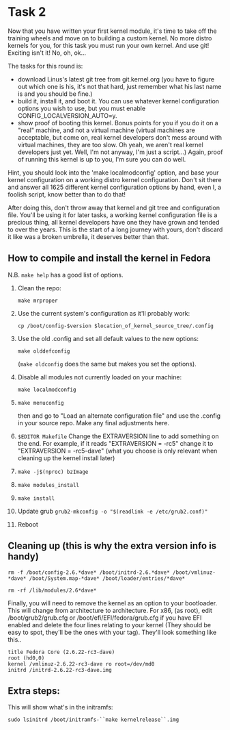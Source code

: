 # Task 2

Now that you have written your first kernel module, it's time to take
off the training wheels and move on to building a custom kernel.  No
more distro kernels for you, for this task you must run your own kernel.
And use git!  Exciting isn't it!  No, oh, ok...

The tasks for this round is:
  - download Linus's latest git tree from git.kernel.org (you have to
    figure out which one is his, it's not that hard, just remember what
    his last name is and you should be fine.)
  - build it, install it, and boot it.  You can use whatever kernel
    configuration options you wish to use, but you must enable
    CONFIG_LOCALVERSION_AUTO=y.
  - show proof of booting this kernel.  Bonus points for you if you do
    it on a "real" machine, and not a virtual machine (virtual machines
    are acceptable, but come on, real kernel developers don't mess
    around with virtual machines, they are too slow.  Oh yeah, we aren't
    real kernel developers just yet.  Well, I'm not anyway, I'm just a
    script...)  Again, proof of running this kernel is up to you, I'm
    sure you can do well.

Hint, you should look into the 'make localmodconfig' option, and base
your kernel configuration on a working distro kernel configuration.
Don't sit there and answer all 1625 different kernel configuration
options by hand, even I, a foolish script, know better than to do that!

After doing this, don't throw away that kernel and git tree and
configuration file.  You'll be using it for later tasks, a working
kernel configuration file is a precious thing, all kernel developers
have one they have grown and tended to over the years.  This is the
start of a long journey with yours, don't discard it like was a broken
umbrella, it deserves better than that.

## How to compile and install the kernel in Fedora

N.B. `make help` has a good list of options.

1. Clean the repo:

	`make mrproper`

2. Use the current system's configuration as it'll probably work:

	`cp /boot/config-$version $location_of_kernel_source_tree/.config` 

3. Use the old .config and set all default values to the new options:

	`make olddefconfig`

	(`make oldconfig` does the same but makes you set the options).

4. Disable all modules not currently loaded on your machine: 

	`make localmodconfig`

5. `make menuconfig` 

	then and go to "Load an alternate configuration file" and use the .config in your source repo. Make any final adjustments here.

6. `$EDITOR Makefile` Change the EXTRAVERSION line to add something on the end. For example, if it reads "EXTRAVERSION = -rc5" change it to "EXTRAVERSION = -rc5-dave" (what you choose is only relevant when cleaning up the kernel install later) 

7. `make -j$(nproc) bzImage`

8. `make modules_install`

9. `make install`

10. Update grub `grub2-mkconfig -o "$(readlink -e /etc/grub2.conf)"`

11. Reboot


## Cleaning up (this is why the extra version info is handy)

`rm -f /boot/config-2.6.*dave* /boot/initrd-2.6.*dave* /boot/vmlinuz-*dave* /boot/System.map-*dave* /boot/loader/entries/*dave*`

`rm -rf /lib/modules/2.6*dave*`

Finally, you will need to remove the kernel as an option to your bootloader. This will change from architecture to architecture. For x86, (as root), edit /boot/grub2/grub.cfg or /boot/efi/EFI/fedora/grub.cfg if you have EFI enabled and delete the four lines relating to your kernel (They should be easy to spot, they'll be the ones with your tag). They'll look something like this..

	title Fedora Core (2.6.22-rc3-dave)
	root (hd0,0)
	kernel /vmlinuz-2.6.22-rc3-dave ro root=/dev/md0
	initrd /initrd-2.6.22-rc3-dave.img


## Extra steps:

This will show what's in the initramfs:

	sudo lsinitrd /boot/initramfs-``make kernelrelease``.img

